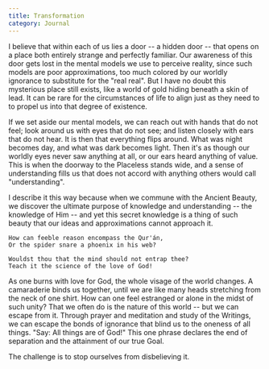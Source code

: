 ```yaml
---
title: Transformation
category: Journal
---
```


I believe that within each of us lies a door -- a hidden door -- that opens
on a place both entirely strange and perfectly familiar.  Our awareness of
this door gets lost in the mental models we use to perceive reality, since
such models are poor approximations, too much colored by our worldly ignorance
to substitute for the "real real".  But I have no doubt this mysterious place
still exists, like a world of gold hiding beneath a skin of lead.  It can be
rare for the circumstances of life to align just as they need to to propel us
into that degree of existence.

If we set aside our mental models, we can reach out with hands that do not
feel; look around us with eyes that do not see; and listen closely with ears
that do not hear.  It is then that everything flips around.  What was night
becomes day, and what was dark becomes light.  Then it's as though our worldly
eyes never saw anything at all, or our ears heard anything of value.  This is
when the doorway to the Placeless stands wide, and a sense of understanding
fills us that does not accord with anything others would call "understanding".

I describe it this way because when we commune with the Ancient Beauty, we
discover the ultimate purpose of knowledge and understanding -- the knowledge
of Him -- and yet this secret knowledge is a thing of such beauty that our
ideas and approximations cannot approach it.

    How can feeble reason encompass the Qur'án,
    Or the spider snare a phoenix in his web?

    Wouldst thou that the mind should not entrap thee?
    Teach it the science of the love of God!

As one burns with love for God, the whole visage of the world changes.  A
camaraderie binds us together, until we are like many heads stretching from
the neck of one shirt.  How can one feel estranged or alone in the midst of
such unity?  That we often do is the nature of this world -- but we can escape
from it.  Through prayer and meditation and study of the Writings, we can
escape the bonds of ignorance that blind us to the oneness of all things.
"Say: All things are of God!"  This one phrase declares the end of separation
and the attainment of our true Goal.

The challenge is to stop ourselves from disbelieving it.
